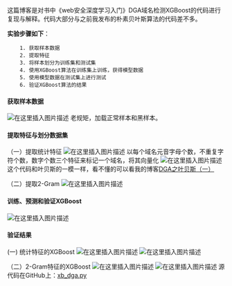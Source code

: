 这篇博客是对书中《web安全深度学习入门》DGA域名检测XGBoost的代码进行复现与解释。代码大部分与之前我发布的朴素贝叶斯算法的代码差不多。

**实验步骤如下**：

		1. 获取样本数据
	    2. 提取特征
	    3. 将样本划分为训练集和测试集
	    4. 使用XGBoost算法在训练集上训练，获得模型数据
	    5. 使用模型数据在测试集上进行测试
	    6. 验证XGBoost算法的结果

#### 获取样本数据
![在这里插入图片描述](https://img-blog.csdnimg.cn/20191203135057392.png?x-oss-process=image/watermark,type_ZmFuZ3poZW5naGVpdGk,shadow_10,text_aHR0cHM6Ly9ibG9nLmNzZG4ubmV0L3FxXzM5OTM2NDM0,size_16,color_FFFFFF,t_70)
老规矩，加载正常样本和黑样本。

#### 提取特征与划分数据集
（一）提取统计特征
![在这里插入图片描述](https://img-blog.csdnimg.cn/20191203140137212.png?x-oss-process=image/watermark,type_ZmFuZ3poZW5naGVpdGk,shadow_10,text_aHR0cHM6Ly9ibG9nLmNzZG4ubmV0L3FxXzM5OTM2NDM0,size_16,color_FFFFFF,t_70)
以每个域名元音字母个数，不重复字符个数，数字个数三个特征来标记一个域名，将其向量化
![在这里插入图片描述](https://img-blog.csdnimg.cn/20191203140323944.png?x-oss-process=image/watermark,type_ZmFuZ3poZW5naGVpdGk,shadow_10,text_aHR0cHM6Ly9ibG9nLmNzZG4ubmV0L3FxXzM5OTM2NDM0,size_16,color_FFFFFF,t_70)
这个代码和叶贝斯的一模一样，看不懂的可以看我的博客[DGA之叶贝斯（一）](https://blog.csdn.net/qq_39936434/article/details/103343767)

（二）提取2-Gram
![在这里插入图片描述](https://img-blog.csdnimg.cn/2019120314121264.png?x-oss-process=image/watermark,type_ZmFuZ3poZW5naGVpdGk,shadow_10,text_aHR0cHM6Ly9ibG9nLmNzZG4ubmV0L3FxXzM5OTM2NDM0,size_16,color_FFFFFF,t_70)

#### 训练、预测和验证XGBoost
![在这里插入图片描述](https://img-blog.csdnimg.cn/20191203141305305.png)
#### 验证结果
(一) 统计特征的XGBoost
![在这里插入图片描述](https://img-blog.csdnimg.cn/20191203141451139.png)
![在这里插入图片描述](https://img-blog.csdnimg.cn/20191203141704601.png?x-oss-process=image/watermark,type_ZmFuZ3poZW5naGVpdGk,shadow_10,text_aHR0cHM6Ly9ibG9nLmNzZG4ubmV0L3FxXzM5OTM2NDM0,size_16,color_FFFFFF,t_70)

（二）2-Gram特征的XGBoost
![在这里插入图片描述](https://img-blog.csdnimg.cn/20191203141731653.png)
![在这里插入图片描述](D:\code\PycharmProjects\Deep-learning-of-DGA\image\watermark,type_ZmFuZ3poZW5naGVpdGk,shadow_10,text_aHR0cHM6Ly9ibG9nLmNzZG4ubmV0L3FxXzM5OTM2NDM0,size_16,color_FFFFFF,t_70)
源代码在GitHub上：[xb_dga.py](https://github.com/Xandra-chan/Deep-learning-of-DGA/blob/master/code/deep_learning/xb_dga.py)